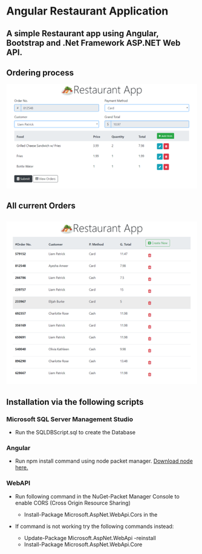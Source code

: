 # Angular Restaurant Application
A simple Restaurant app using Angular, Bootstrap and .Net Framework ASP.NET Web API.
---
## Ordering process
![alt "One Order"](images/order-site.PNG "One Order" )

## All current Orders 
![alt "Order List"](images/orders-site.PNG "Order List")
---
## Installation via the following scripts
### Microsoft SQL Server Management Studio
 * Run the SQLDBScript.sql to create the Database
### Angular
 * Run npm install command using node packet manager. [Download node here.](https://nodejs.org/en/)
### WebAPI
 * Run following command in the NuGet-Packet Manager Console to enable CORS (Cross Origin Resource Sharing)
    * Install-Package Microsoft.AspNet.WebApi.Cors in the  

 * If command is not working try the following commands instead: 
    * Update-Package Microsoft.AspNet.WebApi -reinstall
    * Install-Package Microsoft.AspNet.WebApi.Core
